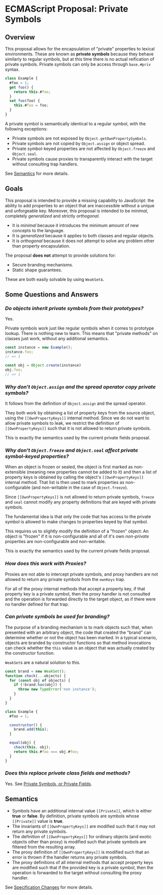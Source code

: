 # ECMAScript Proposal: Private Symbols

## Overview

This proposal allows for the encapsulation of "private" properties to
lexical environments. These are known as **private symbols** because
they behave similarly to regular symbols, but at this time there is no
actual reification of private symbols. Private symbols can only be
access through `base.#priv` syntax.

```js
class Example {
  #foo = 1;
  get foo() {
    return this.#foo;
  }
  set foo(foo) {
    this.#foo = foo;
  }
}
```

A private symbol is semantically identical to a regular symbol, with the
following exceptions:

- Private symbols are not exposed by `Object.getOwnPropertySymbols`.
- Private symbols are not copied by `Object.assign` or object spread.
- Private symbol-keyed properties are not affected by `Object.freeze`
    and `Object.seal`.
- Private symbols cause proxies to transparently interact with the
    target without consulting trap handlers.

See [Semantics](#semantics) for more details.

## Goals

This proposal is intended to provide a missing capability to JavaScript:
the ability to add properties to an object that are inaccessible without
a unique and unforgeable key. Moreover, this proposal is intended to be
*minimal*, completely *generalized* and strictly *orthogonal*.

- It is *minimal* because it introduces the minimum amount of new
    concepts to the language.
- It is *generalized* because it applies to both classes and regular
    objects.
- It is *orthogonal* because it does not attempt to solve any problem
    other than property encapsulation.

The proposal **does not** attempt to provide solutions for:

- Secure branding mechanisms.
- Static shape guarantees.

These are both easily solvable by using `WeakSet`s.

## Some Questions and Answers

### __*Do objects inherit private symbols from their prototypes?*__

Yes.

Private symbols work just like regular symbols when it comes to
prototype lookup. There is nothing new to learn. This means that
"private methods" on classes just work, without any additional
semantics.

```js
const instance = new Example();
instance.foo;
// => 1

const obj = Object.create(instance)
obj.foo;
// => 1
```

### __*Why don't `Object.assign` and the spread operator copy private symbols?*__

It follows from the definition of `Object.assign` and the spread
operator.

They both work by obtaining a list of property keys from the source
object, using the `[[OwnPropertyKeys]]` internal method. Since we do not
want to allow private symbols to leak, we restrict the definition of
`[[OwnPropertyKeys]]` such that it is not allowed to return private
symbols.

This is exactly the semantics used by the current private fields
proposal.

### __*Why don't `Object.freeze` and `Object.seal` affect private symbol-keyed properties?*__

When an object is frozen or sealed, the object is first marked as
non-extensible (meaning new properties cannot be added to it) and then a
list of property keys is obtained by calling the object's
`[[OwnPropertyKeys]]` internal method. That list is then used to mark
properties as non-configurable (and non-writable in the case of
`Object.freeze`).

Since `[[OwnPropertyKeys]]` is not allowed to return private symbols,
`freeze` and `seal` cannot modify any property definitions that are
keyed with private symbols.

The fundamental idea is that only the code that has access to the
private symbol is allowed to make changes to properties keyed by that
symbol.

This requires us to slightly modify the definition of a "frozen" object:
An object is "frozen" if it is non-configurable and all of it's own
*non-private* properties are non-configurable and non-writable.

This is exactly the semantics used by the current private fields
proposal.

### __*How does this work with Proxies?*__

Proxies are not able to intercept private symbols, and proxy handlers
are not allowed to return any private symbols from the `ownKeys` trap.

For all of the proxy internal methods that accept a property key, if
that property key is a private symbol, then the proxy handler is not
consulted and the operation is forwarded directly to the target object,
as if there were no handler defined for that trap.

### __*Can private symbols be used for branding?*__

The purpose of a branding mechanism is to mark objects such that, when
presented with an arbitrary object, the code that created the "brand"
can determine whether or not the object has been marked. In a typical
scenario, objects are branded by constructor functions so that method
invocations can check whether the `this` value is an object that was
actually created by the constructor function.

`WeakSet`s are a natural solution to this.

```js
const brand = new WeakSet();
function check(...objects) {
  for (const obj of objects) {
    if (!brand.has(obj)) {
      throw new TypeError('non instance');
    }
  }
}

class Example {
  #foo = 1;

  constructor() {
    brand.add(this);
  }

  equal(obj) {
    check(this, obj);
    return this.#foo === obj.#foo;
  }
}
```

### __*Does this replace private class fields and methods?*__

Yes. See [Private Symbols, or Private Fields](./symbols-or-fields.md).

## Semantics

- Symbols have an additional internal value `[[Private]]`, which is
    either **true** or **false**. By definition, private symbols are
    symbols whose `[[Private]]` value is **true**.
- The invariants of `[[OwnPropertyKeys]]` are modified such that it may
    not return any private symbols.
- The definition of `[[OwnPropertyKeys]]` for ordinary objects (and
    exotic objects other than proxy) is modified such that private symbols
    are filtered from the resulting array.
- The proxy definition of `[[OwnPropertyKeys]]` is modified such that an
    error is thrown if the handler returns any private symbols.
- The proxy definitions of all internal methods that accept property
    keys are modified such that if the provided key is a private symbol,
    then the operation is forwarded to the target without consulting the
    proxy handler.


See [Specification Changes](spec-changes.md) for more details.
